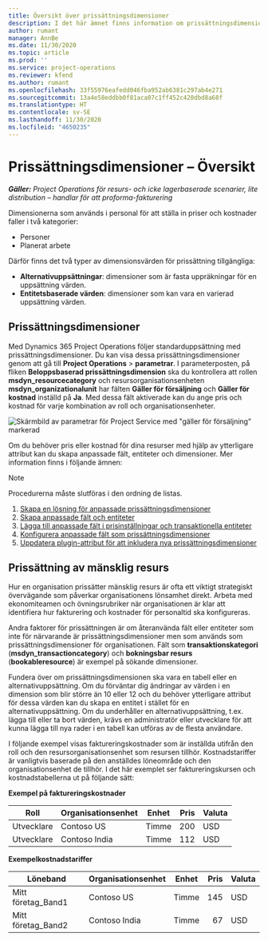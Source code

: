 ```yaml
---
title: Översikt över prissättningsdimensioner
description: I det här ämnet finns information om prissättningsdimensioner i Dynamics 365 Project Operations.
author: rumant
manager: AnnBe
ms.date: 11/30/2020
ms.topic: article
ms.prod: ''
ms.service: project-operations
ms.reviewer: kfend
ms.author: rumant
ms.openlocfilehash: 33f55976eafedd046fba952ab6381c297ab4e271
ms.sourcegitcommit: 13a4e58eddbb0f81aca07c1ff452c420dbd8a68f
ms.translationtype: HT
ms.contentlocale: sv-SE
ms.lasthandoff: 11/30/2020
ms.locfileid: "4650235"
---
```

# <a name="pricing-dimensions-overview"></a>Prissättningsdimensioner – Översikt

_**Gäller:** Project Operations för resurs- och icke lagerbaserade scenarier, lite distribution – handlar för att proforma-fakturering_

Dimensionerna som används i personal för att ställa in priser och kostnader faller i två kategorier:

- Personer
- Planerat arbete

Därför finns det två typer av dimensionsvärden för prissättning tillgängliga:

- **Alternativuppsättningar**: dimensioner som är fasta uppräkningar för en uppsättning värden.
- **Entitetsbaserade värden**: dimensioner som kan vara en varierad uppsättning värden.

## <a name="pricing-dimensions"></a>Prissättningsdimensioner

Med Dynamics 365 Project Operations följer standarduppsättning med prissättningsdimensioner. Du kan visa dessa prissättningsdimensioner genom att gå till **Project Operations** > **parametrar**. I parameterposten, på fliken **Beloppsbaserad prissättningsdimension** ska du kontrollera att rollen **msdyn_resourcecategory** och resursorganisationsenheten **msdyn_organizationalunit** har fälten **Gäller för försäljning** och **Gäller för kostnad** inställd på **Ja**. Med dessa fält aktiverade kan du ange pris och kostnad för varje kombination av roll och organisationsenheter.

![Skärmbild av parametrar för Project Service med "gäller för försäljning" markerad](media/PS-OOB-parameters.png)

Om du behöver pris eller kostnad för dina resurser med hjälp av ytterligare attribut kan du skapa anpassade fält, entiteter och dimensioner. Mer information finns i följande ämnen: 
  
  > [!NOTE]
  > Procedurerna måste slutföras i den ordning de listas.

1. [Skapa en lösning för anpassade prissättningsdimensioner](../sales/create-solution-custompd.md)
2. [Skapa anpassade fält och entiteter](create-custom-fields-entities-pricing-dimensions.md)
3. [Lägga till anpassade fält i prisinställningar och transaktionella entiteter](add-custom-fields-price-setup-transactional-entities.md)
4. [Konfigurera anpassade fält som prissättningsdimensioner](set-up-custom-fields-pricing-dimensions.md)
5. [Uppdatera plugin-attribut för att inkludera nya prissättningsdimensioner](update-plugin-attributes-pd.md)


## <a name="pricing-human-resource-time"></a>Prissättning av mänsklig resurs
Hur en organisation prissätter mänsklig resurs är ofta ett viktigt strategiskt övervägande som påverkar organisationens lönsamhet direkt. Arbeta med ekonomiteamen och övningsrubriker när organisationen är klar att identifiera hur fakturering och kostnader för personaltid ska konfigureras.

Andra faktorer för prissättningen är om återanvända fält eller entiteter som inte för närvarande är prissättningsdimensioner men som används som prissättningsdimensioner för organisationen. Fält som **transaktionskategori** (**msdyn_transactioncategory**) och **bokningsbar resurs** (**bookableresource**) är exempel på sökande dimensioner. 

Fundera över om prissättningsdimensionen ska vara en tabell eller en alternativuppsättning. Om du förväntar dig ändringar av värden i en dimension som blir större än 10 eller 12 och du behöver ytterligare attribut för dessa värden kan du skapa en entitet i stället för en alternativuppsättning. Om du underhåller en alternativuppsättning, t.ex. lägga till eller ta bort värden, krävs en administratör eller utvecklare för att kunna lägga till nya rader i en tabell kan utföras av de flesta användare.

I följande exempel visas faktureringskostnader som är inställda utifrån den roll och den resursorganisationsenhet som resursen tillhör. Kostnadstariffer är vanligtvis baserade på den anställdes löneområde och den organisationsenhet de tillhör. I det här exemplet ser faktureringskursen och kostnadstabellerna ut på följande sätt:

**Exempel på faktureringskostnader**

| Roll        | Organisationsenhet    |Enhet      |Pris      |Valuta  |
| ------------|-------------|----------|----------:|----------|
| Utvecklare   | Contoso US  |Timme | 200|USD     |
| Utvecklare   | Contoso India |Timme|   112|USD     |


**Exempelkostnadstariffer**

| Löneband     | Organisationsenhet    |Enhet      |Pris      |Valuta  |
| ----------------|-------------|----------|----------:|----------|
| Mitt företag_Band1 | Contoso US  |Timme | 145|USD     |
| Mitt företag_Band2 | Contoso India |Timme|   67|USD     |
